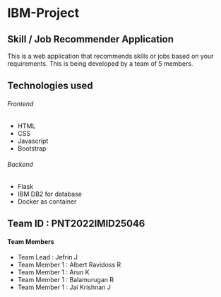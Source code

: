 # IBM-Project
## Skill / Job Recommender Application
This is a web application that recommends skills or jobs based on your requirements. This is being developed by a team of 5 members. 
## Technologies used
###### Frontend 
- HTML
- CSS
- Javascript
- Bootstrap 
###### Backend
- Flask 
- IBM DB2 for database
- Docker as container
 
 
 ## Team ID : PNT2022IMID25046
 #### Team Members
 
 - Team Lead : Jefrin J
 - Team Member 1 : Albert Ravidoss R
 - Team Member 1 : Arun K
 - Team Member 1 : Balamurugan R
 - Team Member 1 : Jai Krishnan J
